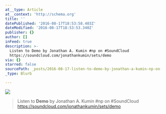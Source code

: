 ```yaml
---
at__type: Article
at__context: 'http://schema.org'
title: ''
datePublished: '2016-08-17T18:53:58.403Z'
dateModified: '2016-08-17T18:53:53.340Z'
publisher: {}
author: []
inFeed: true
description: >-
  Listen to Demo by Jonathan A. Kumin #np on #SoundCloud
  https://soundcloud.com/jonathankumin/sets/demo
via: {}
starred: false
sourcePath: _posts/2016-08-17-listen-to-demo-by-jonathan-a-kumin-np-on-soundcloud-https.md
_type: Blurb

---
```

![](https://the-grid-user-content.s3-us-west-2.amazonaws.com/c331b76b-e1ee-4d32-a8ab-2bd9e5238e83.jpg)

> Listen to **Demo** by Jonathan A. Kumin \#np on \#SoundCloud https://soundcloud.com/jonathankumin/sets/demo